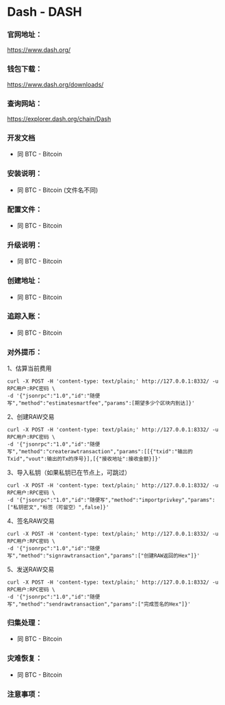 # Dash - DASH

### 官网地址：
https://www.dash.org/

### 钱包下载：
https://www.dash.org/downloads/

### 查询网站：
https://explorer.dash.org/chain/Dash

### 开发文档
* 同 BTC - Bitcoin

### 安装说明：
* 同 BTC - Bitcoin (文件名不同)

### 配置文件：
* 同 BTC - Bitcoin

### 升级说明：
* 同 BTC - Bitcoin

### 创建地址：
* 同 BTC - Bitcoin

### 追踪入账：
* 同 BTC - Bitcoin

### 对外提币：
1、估算当前费用
```
curl -X POST -H 'content-type: text/plain;' http://127.0.0.1:8332/ -u RPC用户:RPC密码 \
-d '{"jsonrpc":"1.0","id":"随便写","method":"estimatesmartfee","params":[期望多少个区块内到达]}'  
```

2、创建RAW交易
```
curl -X POST -H 'content-type: text/plain;' http://127.0.0.1:8332/ -u RPC用户:RPC密码 \
-d '{"jsonrpc":"1.0","id":"随便写","method":"createrawtransaction","params":[[{"txid":"输出的Txid","vout":输出的Tx的序号}],[{"接收地址":接收金额}]}'  
```

3、导入私钥（如果私钥已在节点上，可跳过）
```
curl -X POST -H 'content-type: text/plain;' http://127.0.0.1:8332/ -u RPC用户:RPC密码 \
-d '{"jsonrpc":"1.0","id":"随便写","method":"importprivkey","params":["私钥密文","标签（可留空）",false]}'  
```

4、签名RAW交易
```
curl -X POST -H 'content-type: text/plain;' http://127.0.0.1:8332/ -u RPC用户:RPC密码 \
-d '{"jsonrpc":"1.0","id":"随便写","method":"signrawtransaction","params":["创建RAW返回的Hex"]}'  
```

5、发送RAW交易
```
curl -X POST -H 'content-type: text/plain;' http://127.0.0.1:8332/ -u RPC用户:RPC密码 \
-d '{"jsonrpc":"1.0","id":"随便写","method":"sendrawtransaction","params":["完成签名的Hex"]}'  
```

### 归集处理：
* 同 BTC - Bitcoin

### 灾难恢复：
* 同 BTC - Bitcoin

### 注意事项：
